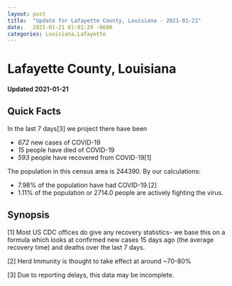 ```yaml
---
layout: post
title:  "Update for Lafayette County, Louisiana - 2021-01-21"
date:   2021-01-21 01:01:29 -0600
categories: Louisiana,Lafayette
---
```


# Lafayette County, Louisiana
#### Updated 2021-01-21

## Quick Facts

In the last 7 days[3] we project there have been
- *672* new cases of COVID-19
- *15* people have died of COVID-19
- *593* people have recovered from COVID-19[1]

The population in this census area is 244390. By our calculations:
- 7.98% of the population have had COVID-19.[2]
- 1.11% of the population or 2714.0 people are actively fighting the virus.

## Synopsis




[1] Most US CDC offices do give any recovery statistics- we base this on a formula which looks at confirmed new cases
15 days ago (the average recovery time) and deaths over the last 7 days.

[2] Herd Immunity is thought to take effect at around ~70-80%

[3] Due to reporting delays, this data may be incomplete.
 
    